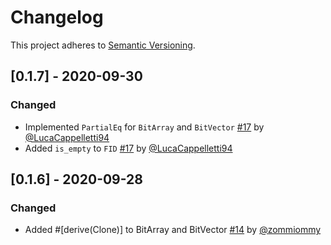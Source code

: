 # Changelog

This project adheres to [Semantic Versioning](https://semver.org/spec/v2.0.0.html).

## [0.1.7] - 2020-09-30

### Changed

- Implemented `PartialEq` for `BitArray` and `BitVector` [#17](https://github.com/ajalab/fid/pull/17) by [@LucaCappelletti94](https://github.com/LucaCappelletti94)
- Added `is_empty` to `FID` [#17](https://github.com/ajalab/fid/pull/17) by [@LucaCappelletti94](https://github.com/LucaCappelletti94)

## [0.1.6] - 2020-09-28

### Changed

- Added #[derive(Clone)] to BitArray and BitVector [#14](https://github.com/ajalab/fid/pull/14) by [@zommiommy](https://github.com/zommiommy)
